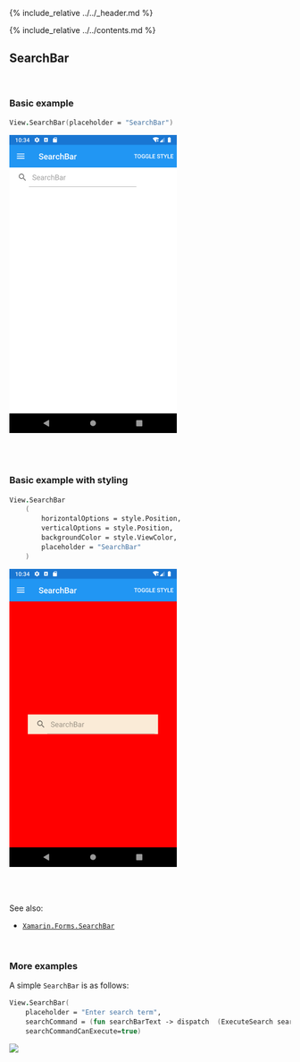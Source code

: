 {% include_relative ../../_header.md %}

{% include_relative ../../contents.md %}

SearchBar
--------

<br /> 

### Basic example


```fsharp 
View.SearchBar(placeholder = "SearchBar")
```

<img src="../../images/views/SearchBar-adr-basic.png" width="300">

<br /> <br /> 

### Basic example with styling

```fsharp 
View.SearchBar
    (
        horizontalOptions = style.Position,
        verticalOptions = style.Position,
        backgroundColor = style.ViewColor,
        placeholder = "SearchBar"
    )
```


<img src="../../images/views/SearchBar-adr-styled.png" width="300">

<br /> <br /> 

See also:

* [`Xamarin.Forms.SearchBar`](https://docs.microsoft.com/en-us/dotnet/api/Xamarin.Forms.SearchBar)

<br /> 

### More examples

A simple `SearchBar` is as follows:

```fsharp
View.SearchBar(
    placeholder = "Enter search term",
    searchCommand = (fun searchBarText -> dispatch  (ExecuteSearch searchBarText)),
    searchCommandCanExecute=true)
```

<img src="https://user-images.githubusercontent.com/52166903/60180196-5d63c480-9817-11e9-9c21-e8b19dee8474.png" width="400">
